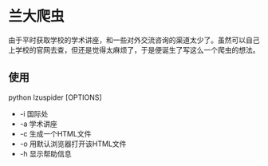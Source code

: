 # 兰大爬虫

由于平时获取学校的学术讲座，和一些对外交流咨询的渠道太少了。虽然可以自己上学校的官网去查，但还是觉得太麻烦了，于是便诞生了写这么一个爬虫的想法。

## 使用

python lzuspider [OPTIONS]

* -i  国际处
* -a  学术讲座
* -c  生成一个HTML文件
* -o  用默认浏览器打开该HTML文件
* -h  显示帮助信息
